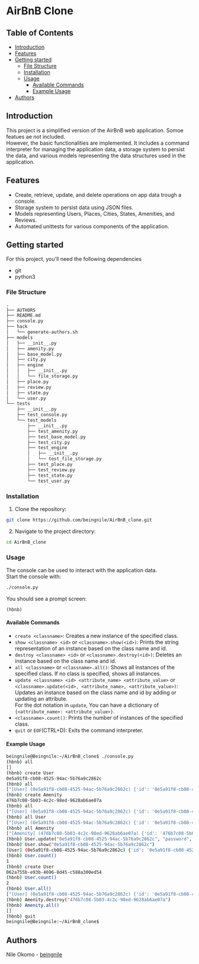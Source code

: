# AirBnB Clone

## Table of Contents
- [Introduction](#introduction)
- [Features](#features)
- [Getting started](#getting-started)
  - [File Structure](#file-structure)
  - [Installation](#installation)
  - [Usage](#usage)
    - [Available Commands](#available-commands)
    - [Example Usage](#example-usage)
- [Authors](#authors)

## Introduction
This project is a simplified version of the AirBnB web application. Somoe featues ae not included.  
However, the basic functionalities are implemented. It includes a command interpreter for managing the application data, a storage system to persist the data, and various models representing the data structures used in the application.

## Features
- Create, retrieve, update, and delete operations on app data trough a console.
- Storage system to persist data using JSON files.
- Models representing Users, Places, Cities, States, Amenities, and Reviews.
- Automated unittests for various components of the application.

## Getting started
For this project, you'll need the following dependencies
- git
- python3

### File Structure
```md
.
├── AUTHORS
├── README.md
├── console.py
├── hack
│   └── generate-authors.sh
├── models
│   ├── __init__.py
│   ├── amenity.py
│   ├── base_model.py
│   ├── city.py
│   ├── engine
│   │   ├── __init__.py
│   │   └── file_storage.py
│   ├── place.py
│   ├── review.py
│   ├── state.py
│   └── user.py
└── tests
    ├── __init__.py
    ├── test_console.py
    └── test_models
        ├── __init__.py
        ├── test_amenity.py
        ├── test_base_model.py
        ├── test_city.py
        ├── test_engine
        │   ├── __init__.py
        │   └── test_file_storage.py
        ├── test_place.py
        ├── test_review.py
        ├── test_state.py
        └── test_user.py
```

### Installation
1. Clone the repository:
```bash
git clone https://github.com/beingnile/AirBnB_clone.git
```
2. Navigate to the project directory:
```bash
cd AirBnB_clone
```

### Usage
The console can be used to interact with the application data.  
Start the console with:

```bash
./console.py
```
You should see a prompt screen:
```
(hbnb) 
```

#### Available Commands
- `create <classname>`: Creates a new instance of the specified class.  
- `show <classname> <id>` or `<classname>.show(<id>)`: Prints the string representation of an instance based on the class name and id.  
- `destroy <classname> <id>` or `<classname>.destroy(<id>)`: Deletes an instance based on the class name and id.  
- `all <classname>` or `<classname>.all()`: Shows all instances of the specified class. If no class is specified, shows all instances.  
- `update <classname> <id> <attribute_name> <attribute_value>` or `<classname>.update(<id>, <attribute_name>, <attribute_value>)`: Updates an instance based on the class name and id by adding or updating an attribute.  
For the dot notation in `update`, You can have a dictionary of `{<attribute_name>: <attribute_value>}`.  
- `<classname>.count()`: Prints the number of instances of the specified class.  
- `quit` or `EOF`(CTRL+D): Exits the command interpreter.  


#### Example Usage
```bash
beingnile@Beingnile:~/AirBnB_clone$ ./console.py
(hbnb) all
[]
(hbnb) create User
0e5a91f8-cb08-4525-94ac-5b76a9c2862c
(hbnb) all
["[User] (0e5a91f8-cb08-4525-94ac-5b76a9c2862c) {'id': '0e5a91f8-cb08-4525-94ac-5b76a9c2862c', 'created_at': datetime.datetime(2024, 7, 11, 23, 53, 35, 457057), 'updated_at': datetime.datetime(2024, 7, 11, 23, 53, 35, 457082)}"]
(hbnb) create Amenity
476b7c08-5b03-4c2c-98ed-9628ab6ae07a
(hbnb) all
["[User] (0e5a91f8-cb08-4525-94ac-5b76a9c2862c) {'id': '0e5a91f8-cb08-4525-94ac-5b76a9c2862c', 'created_at': datetime.datetime(2024, 7, 11, 23, 53, 35, 457057), 'updated_at': datetime.datetime(2024, 7, 11, 23, 53, 35, 457082)}", "[Amenity] (476b7c08-5b03-4c2c-98ed-9628ab6ae07a) {'id': '476b7c08-5b03-4c2c-98ed-9628ab6ae07a', 'created_at': datetime.datetime(2024, 7, 11, 23, 53, 57, 516192), 'updated_at': datetime.datetime(2024, 7, 11, 23, 53, 57, 516213)}"]
(hbnb) all User
["[User] (0e5a91f8-cb08-4525-94ac-5b76a9c2862c) {'id': '0e5a91f8-cb08-4525-94ac-5b76a9c2862c', 'created_at': datetime.datetime(2024, 7, 11, 23, 53, 35, 457057), 'updated_at': datetime.datetime(2024, 7, 11, 23, 53, 35, 457082)}"]
(hbnb) all Amenity
["[Amenity] (476b7c08-5b03-4c2c-98ed-9628ab6ae07a) {'id': '476b7c08-5b03-4c2c-98ed-9628ab6ae07a', 'created_at': datetime.datetime(2024, 7, 11, 23, 53, 57, 516192), 'updated_at': datetime.datetime(2024, 7, 11, 23, 53, 57, 516213)}"]
(hbnb) User.update("0e5a91f8-cb08-4525-94ac-5b76a9c2862c", "password", "root")
(hbnb) User.show("0e5a91f8-cb08-4525-94ac-5b76a9c2862c")
[User] (0e5a91f8-cb08-4525-94ac-5b76a9c2862c) {'id': '0e5a91f8-cb08-4525-94ac-5b76a9c2862c', 'created_at': datetime.datetime(2024, 7, 11, 23, 53, 35, 457057), 'updated_at': datetime.datetime(2024, 7, 11, 23, 55, 20, 157956), 'password': 'root'}
(hbnb) User.count()
1
(hbnb) create User
062a755b-e93b-4696-8d45-c588a300ed54
(hbnb) User.count()
2
(hbnb) User.all()
["[User] (0e5a91f8-cb08-4525-94ac-5b76a9c2862c) {'id': '0e5a91f8-cb08-4525-94ac-5b76a9c2862c', 'created_at': datetime.datetime(2024, 7, 11, 23, 53, 35, 457057), 'updated_at': datetime.datetime(2024, 7, 11, 23, 55, 20, 157956), 'password': 'root'}", "[User] (062a755b-e93b-4696-8d45-c588a300ed54) {'id': '062a755b-e93b-4696-8d45-c588a300ed54', 'created_at': datetime.datetime(2024, 7, 11, 23, 56, 4, 959335), 'updated_at': datetime.datetime(2024, 7, 11, 23, 56, 4, 959352)}"]
(hbnb) Amenity.destroy("476b7c08-5b03-4c2c-98ed-9628ab6ae07a")
(hbnb) Amenity.all()
[]
(hbnb) quit
beingnile@Beingnile:~/AirBnB_clone$
```

## Authors

Nile Okomo - [beingnile](https://github.com/beingnile) 
